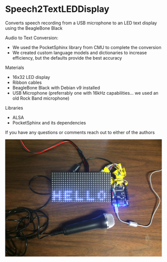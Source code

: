 # Speech2TextLEDDisplay
Converts speech recording from a USB microphone to an LED text display using the BeagleBone Black

Audio to Text Conversion:
- We used the PocketSphinx library from CMU to complete the conversion
- We created custom language models and dictionaries to increase efficiency, but the defaults provide the best accuracy

Materials
- 16x32 LED display
- Ribbon cables
- BeagleBone Black with Debian v9 installed
- USB Microphone (preferrably one with 16kHz capabilities... we used an old Rock Band microphone)

Libraries
- ALSA
- PocketSphinx and its dependencies

If you have any questions or comments reach out to either of the authors

![Hello LED Display](https://github.com/burrussmp/Speech2TextLEDDisplay/blob/master/LED%20Matrix/helloPhoto.jpg)
